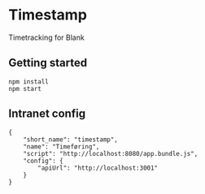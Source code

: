 # Timestamp
Timetracking for Blank

## Getting started
    npm install
    npm start

## Intranet config
    {
        "short_name": "timestamp",
        "name": "Timeføring",
        "script": "http://localhost:8080/app.bundle.js",
        "config": {
            "apiUrl": "http://localhost:3001"
        }
    }
